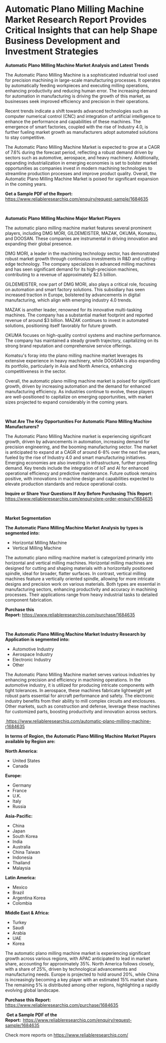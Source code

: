 <p><h1>Automatic Plano Milling Machine Market Research Report Provides Critical Insights that can help Shape Business Development and Investment Strategies</h1></p><p><strong>Automatic Plano Milling Machine Market Analysis and Latest Trends</strong></p>
<p><p>The Automatic Plano Milling Machine is a sophisticated industrial tool used for precision machining in large-scale manufacturing processes. It operates by automatically feeding workpieces and executing milling operations, enhancing productivity and reducing human error. The increasing demand for automation in manufacturing is driving the growth of this market, as businesses seek improved efficiency and precision in their operations.</p><p>Recent trends indicate a shift towards advanced technologies such as computer numerical control (CNC) and integration of artificial intelligence to enhance the performance and capabilities of these machines. The emergence of smart factories, coupled with the rise of Industry 4.0, is further fueling market growth as manufacturers adopt automated solutions to stay competitive.</p><p>The Automatic Plano Milling Machine Market is expected to grow at a CAGR of 7.6% during the forecast period, reflecting a robust demand driven by sectors such as automotive, aerospace, and heavy machinery. Additionally, expanding industrialization in emerging economies is set to bolster market opportunities as companies invest in modern machining technologies to streamline production processes and improve product quality. Overall, the Automatic Plano Milling Machine Market is poised for significant expansion in the coming years.</p></p>
<p><strong>Get a Sample PDF of the Report:&nbsp;</strong> <a href="https://www.reliableresearchiq.com/enquiry/request-sample/1684635?utm_campaign=1996&utm_medium=2&utm_source=Github&utm_content=ia&utm_term=30122024&utm_id=automatic-plano-milling-machine">https://www.reliableresearchiq.com/enquiry/request-sample/1684635</a></p>
<p>&nbsp;</p>
<p><strong>Automatic Plano Milling Machine Major Market Players</strong></p>
<p><p>The automatic plano milling machine market features several prominent players, including DMG MORI, GILDEMEISTER, MAZAK, OKUMA, Komatsu, and DOOSAN. These companies are instrumental in driving innovation and expanding their global presence.</p><p>DMG MORI, a leader in the machining technology sector, has demonstrated robust market growth through continuous investments in R&D and cutting-edge technology. The company specializes in advanced milling machines and has seen significant demand for its high-precision machines, contributing to a revenue of approximately $2.5 billion.</p><p>GILDEMEISTER, now part of DMG MORI, also plays a critical role, focusing on automation and smart factory solutions. This subsidiary has seen increased traction in Europe, bolstered by advancements in digital manufacturing, which align with emerging industry 4.0 trends.</p><p>MAZAK is another leader, renowned for its innovative multi-tasking machines. The company has a substantial market footprint and reported revenue of around $3 billion. MAZAK continues to invest in automated solutions, positioning itself favorably for future growth.</p><p>OKUMA focuses on high-quality control systems and machine performance. The company has maintained a steady growth trajectory, capitalizing on its strong brand reputation and comprehensive service offerings.</p><p>Komatsu's foray into the plano milling machine market leverages its extensive experience in heavy machinery, while DOOSAN is also expanding its portfolio, particularly in Asia and North America, enhancing competitiveness in the sector.</p><p>Overall, the automatic plano milling machine market is poised for significant growth, driven by increasing automation and the demand for enhanced manufacturing efficiency. As industries continue to evolve, these players are well-positioned to capitalize on emerging opportunities, with market sizes projected to expand considerably in the coming years.</p></p>
<p>&nbsp;</p>
<p><strong>What Are The Key Opportunities For Automatic Plano Milling Machine Manufacturers?</strong></p>
<p><p>The Automatic Plano Milling Machine market is experiencing significant growth, driven by advancements in automation, increasing demand for precision engineering, and the booming manufacturing sector. The market is anticipated to expand at a CAGR of around 6-8% over the next five years, fueled by the rise of Industry 4.0 and smart manufacturing initiatives. Emerging economies are also investing in infrastructure, further propelling demand. Key trends include the integration of IoT and AI for enhanced operational efficiency and predictive maintenance. Future outlook remains positive, with innovations in machine design and capabilities expected to elevate production standards and reduce operational costs.</p></p>
<p><strong>Inquire or Share Your Questions If Any Before Purchasing This Report:</strong> <a href="https://www.reliableresearchiq.com/enquiry/pre-order-enquiry/1684635?utm_campaign=1996&utm_medium=2&utm_source=Github&utm_content=ia&utm_term=30122024&utm_id=automatic-plano-milling-machine">https://www.reliableresearchiq.com/enquiry/pre-order-enquiry/1684635</a></p>
<p>&nbsp;</p>
<p><strong>Market Segmentation</strong></p>
<p><strong>The Automatic Plano Milling Machine Market Analysis by types is segmented into:</strong></p>
<p><ul><li>Horizontal Milling Machine</li><li>Vertical Milling Machine</li></ul></p>
<p><p>The automatic plano milling machine market is categorized primarily into horizontal and vertical milling machines. Horizontal milling machines are designed for cutting and shaping materials with a horizontally positioned spindle, ideal for broader, flatter surfaces. In contrast, vertical milling machines feature a vertically oriented spindle, allowing for more intricate designs and precision work on various materials. Both types are essential in manufacturing sectors, enhancing productivity and accuracy in machining processes. Their applications range from heavy industrial tasks to detailed component fabrication.</p></p>
<p><strong>Purchase this Report:&nbsp;</strong><a href="https://www.reliableresearchiq.com/purchase/1684635?utm_campaign=1996&utm_medium=2&utm_source=Github&utm_content=ia&utm_term=30122024&utm_id=automatic-plano-milling-machine">https://www.reliableresearchiq.com/purchase/1684635</a></p>
<p>&nbsp;</p>
<p><strong>The Automatic Plano Milling Machine Market Industry Research by Application is segmented into:</strong></p>
<p><ul><li>Automotive Industry</li><li>Aerospace Industry</li><li>Electronic Industry</li><li>Other</li></ul></p>
<p><p>The Automatic Plano Milling Machine market serves various industries by enhancing precision and efficiency in machining operations. In the automotive industry, it is utilized for producing intricate components with tight tolerances. In aerospace, these machines fabricate lightweight yet robust parts essential for aircraft performance and safety. The electronic industry benefits from their ability to mill complex circuits and enclosures. Other markets, such as construction and defense, leverage these machines for customized parts, boosting productivity and innovation across sectors.</p></p>
<p><a href="https://www.reliableresearchiq.com/automatic-plano-milling-machine-r1684635?utm_campaign=1996&utm_medium=2&utm_source=Github&utm_content=ia&utm_term=30122024&utm_id=automatic-plano-milling-machine">&nbsp;https://www.reliableresearchiq.com/automatic-plano-milling-machine-r1684635</a></p>
<p><strong>In terms of Region, the Automatic Plano Milling Machine Market Players available by Region are:</strong></p>
<p>
    <p> <strong> North America: </strong>
        <ul>
            <li>United States</li>
            <li>Canada</li>
        </ul>
        </p> 
    <p> <strong> Europe: </strong>
        <ul>
            <li>Germany</li>
            <li>France</li>
            <li>U.K.</li>
            <li>Italy</li>
            <li>Russia</li>
        </ul>
        </p> 
    <p> <strong> Asia-Pacific: </strong>
        <ul>
            <li>China</li>
            <li>Japan</li>
            <li>South Korea</li>
            <li>India</li>
            <li>Australia</li>
            <li>China Taiwan</li>
            <li>Indonesia</li>
            <li>Thailand</li>
            <li>Malaysia</li>
        </ul>
        </p> 
    <p> <strong> Latin America: </strong>
        <ul>
            <li>Mexico</li>
            <li>Brazil</li>
            <li>Argentina Korea</li>
            <li>Colombia</li>
        </ul>
        </p> 
    <p> <strong> Middle East & Africa: </strong>
        <ul>
            <li>Turkey</li>
            <li>Saudi</li>
            <li>Arabia</li>
            <li>UAE</li>
            <li>Korea</li>
        </ul>
    </p>
    </p>
<p><p>The automatic plano milling machine market is experiencing significant growth across various regions, with APAC anticipated to lead in market share, accounting for approximately 35%. North America follows closely, with a share of 25%, driven by technological advancements and manufacturing needs. Europe is projected to hold around 20%, while China is increasingly becoming a key player with an estimated 15% market share. The remaining 5% is distributed among other regions, highlighting a rapidly evolving global landscape.</p></p>
<p><strong>Purchase this Report: </strong><a href="https://www.reliableresearchiq.com/purchase/1684635?utm_campaign=1996&utm_medium=2&utm_source=Github&utm_content=ia&utm_term=30122024&utm_id=automatic-plano-milling-machine">https://www.reliableresearchiq.com/purchase/1684635</a></p>
<p>&nbsp;<strong>Get a Sample PDF of the Report:&nbsp;&nbsp;</strong><a href="https://www.reliableresearchiq.com/enquiry/request-sample/1684635?utm_campaign=1996&utm_medium=2&utm_source=Github&utm_content=ia&utm_term=30122024&utm_id=automatic-plano-milling-machine">https://www.reliableresearchiq.com/enquiry/request-sample/1684635</a></p>
<p><strong></strong></p>
<p>Check more reports on <a href="https://www.reliableresearchiq.com/?utm_campaign=1996&utm_medium=2&utm_source=Github&utm_content=ia&utm_term=30122024&utm_id=automatic-plano-milling-machine">https://www.reliableresearchiq.com/</a></p>